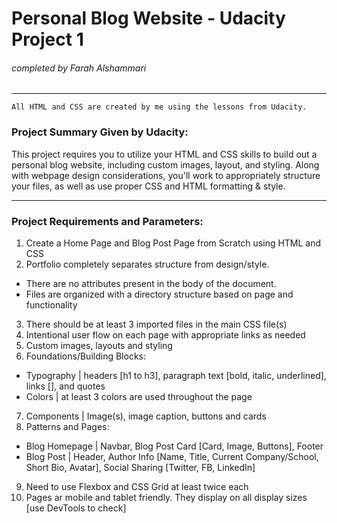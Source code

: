 # Personal Blog Website - Udacity Project 1 
###### completed by Farah Alshammari
------

```
All HTML and CSS are created by me using the lessons from Udacity. 
```


### Project Summary Given by Udacity:

This project requires you to utilize your HTML and CSS skills to build out a personal blog website, including custom images, layout, and styling. Along with webpage design considerations, you'll work to appropriately structure your files, as well as use proper CSS and HTML formatting & style. 

------

### Project Requirements and Parameters: 

1. Create a Home Page and Blog Post Page from Scratch using HTML and CSS 
2. Portfolio completely separates structure from design/style.
* There are no attributes present in the body of the document.
* Files are organized with a directory structure based on page and functionality 
3. There should be at least 3 imported files in the main CSS file(s)
4. Intentional user flow on each page with appropriate links as needed
5. Custom images, layouts and styling
6. Foundations/Building Blocks:
* Typography | headers [h1 to h3], paragraph text [bold, italic, underlined], links [<a>], and quotes
* Colors | at least 3 colors are used throughout the page
7. Components | Image(s), image caption, buttons and cards
8. Patterns and Pages: 
* Blog Homepage | Navbar, Blog Post Card [Card, Image, Buttons], Footer
* Blog Post | Header, Author Info [Name, Title, Current Company/School, Short Bio, Avatar], Social Sharing [Twitter, FB, LinkedIn]
9. Need to use Flexbox and CSS Grid at least twice each
10. Pages ar mobile and tablet friendly. They display on all display sizes [use DevTools to check]


